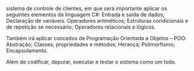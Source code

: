 sistema de controle de clientes, em que será importante aplicar os seguintes elementos da linguagem C#:
  Entrada e saída de dados;
  Declaração de variáveis.
  Operadores aritméticos;
  Estruturas condicionais e de repetição se necessário;
  Operadores relacionais e lógicos.

Também irá aplicar conceitos de Programação Orientada a Objetos – POO:
  Abstração;
  Classes, propriedades e métodos;
  Herança;
  Polimorfismo;
  Encapsulamento.

Além de codificar, depurar, executar e testar o sistema como um todo.
